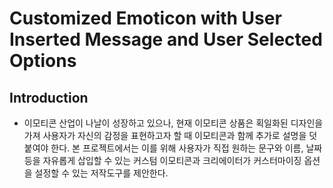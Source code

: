 # Customized Emoticon with User Inserted Message and User Selected Options

## **Introduction**

* 이모티콘 산업이 나날이 성장하고 있으나, 현재 이모티콘 상품은 획일화된 디자인을 가져 사용자가 자신의 감정을 표현하고자 할 때 이모티콘과 함께 추가로 설명을 덧붙여야 한다. 본 프로젝트에서는 이를 위해 사용자가 직접 원하는 문구와 이름, 날짜 등을 자유롭게 삽입할 수 있는 커스텀 이모티콘과 크리에이터가 커스터마이징 옵션을 설정할 수 있는 저작도구를 제안한다.
